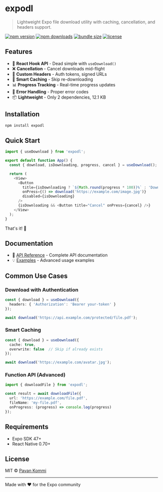 # expodl

> Lightweight Expo file download utility with caching, cancellation, and headers support.

[![npm version](https://badge.fury.io/js/expodl.svg)](https://www.npmjs.com/package/expodl)
[![npm downloads](https://img.shields.io/npm/dm/expodl.svg)](https://www.npmjs.com/package/expodl)
[![bundle size](https://img.shields.io/bundlephobia/minzip/expodl)](https://bundlephobia.com/package/expodl)
[![license](https://img.shields.io/npm/l/expodl.svg)](https://github.com/pavankommi/expodl/blob/main/LICENSE)

## Features

- 🎣 **React Hook API** - Dead simple with `useDownload()`
- ❌ **Cancellation** - Cancel downloads mid-flight
- 🔐 **Custom Headers** - Auth tokens, signed URLs
- 💾 **Smart Caching** - Skip re-downloading
- 📊 **Progress Tracking** - Real-time progress updates
- 🎯 **Error Handling** - Proper error codes
- 📦 **Lightweight** - Only 2 dependencies, 12.1 KB

## Installation

```sh
npm install expodl
```

## Quick Start

```typescript
import { useDownload } from 'expodl';

export default function App() {
  const { download, isDownloading, progress, cancel } = useDownload();

  return (
    <View>
      <Button
        title={isDownloading ? `${Math.round(progress * 100)}%` : 'Download'}
        onPress={() => download('https://example.com/image.jpg')}
        disabled={isDownloading}
      />
      {isDownloading && <Button title="Cancel" onPress={cancel} />}
    </View>
  );
}
```

That's it! 🎉

## Documentation

- 📖 [API Reference](./docs/api.md) - Complete API documentation
- 💡 [Examples](./docs/examples.md) - Advanced usage examples

## Common Use Cases

### Download with Authentication

```typescript
const { download } = useDownload({
  headers: { 'Authorization': 'Bearer your-token' }
});

await download('https://api.example.com/protected/file.pdf');
```

### Smart Caching

```typescript
const { download } = useDownload({
  cache: true,
  overwrite: false  // Skip if already exists
});

await download('https://example.com/avatar.jpg');
```

### Function API (Advanced)

```typescript
import { downloadFile } from 'expodl';

const result = await downloadFile({
  url: 'https://example.com/file.pdf',
  fileName: 'my-file.pdf',
  onProgress: (progress) => console.log(progress)
});
```


## Requirements

- Expo SDK 47+
- React Native 0.70+

## License

MIT © [Pavan Kommi](https://github.com/pavankommi)

---

Made with ❤️ for the Expo community

